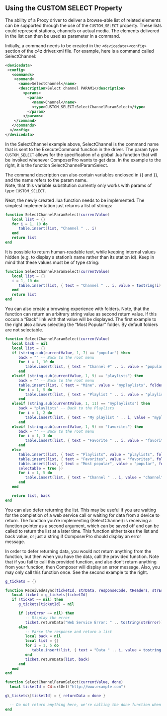 ## Using the CUSTOM SELECT Property

The ability of a Proxy driver to deliver a browse-able list of related elements can be supported through the use of the `CUSTOM_SELECT` property. These lists could represent stations, channels or actual media. The elements delivered in the list can then be used as parameter in a command. 

Initially, a command needs to be created in the `<devicedata><config>` section of the c4z driver.xml file. For example, here is a command called SelectChannel: 

```xml
<devicedata>
 <config>
   <commands>
    <command>
      <name>SelectChannel</name>
      <description>Select channel PARAM1</description> 
        <params> 
          <param>
            <name>Channel</name> 
            <type>CUSTOM_SELECT:SelectChannelParamSelect</type> 
          </param>
        </params>
    </command>
   </commands>
  </config>
</devicedata>
```

In the SelectChannel example above, SelectChannel is the command name that is sent to the ExecuteCommand function in the driver. The param type `CUSTOM_SELECT` allows for the specification of a global .lua function that will be invoked whenever ComposerPro wants to get data. In the example to the right, it is the function SelectChannelParamSelect. 

The command description can also contain variables enclosed in {{ and }}, and the name refers to the param name.  
Note, that this variable substitution currently only works with params of type `CUSTOM_SELECT.`

Next, the newly created .lua function needs to be implemented. The simplest implementation just returns a list of strings: 

```lua
function SelectChannelParamSelect(currentValue)
   local list = {}
   for i = 1, 10 do
      table.insert(list, "Channel " .. i)
   end
   return list
end
```

It is possible to return human-readable text, while keeping internal values hidden (e.g. to display a station’s name rather than its station id). Keep in mind that these values must be of type string: 

```lua
function SelectChannelParamSelect(currentValue)
   local list = {}
   i = 1, 10 do
      table.insert(list, { text = "Channel " .. i, value = tostring(i) })
   end
   return list
end
```

You can also create a browsing experience with folders. Note, that the function can return an arbitrary string value as second return value. If this occurs a “Back” link with that value will be displayed. The first example to the right also allows selecting the “Most Popular” folder. By default folders are not selectable.

```lua
function SelectChannelParamSelect(currentValue)
   local back = nil
   local list = {}
   if (string.sub(currentValue, 1, 7) == "popular") then
      back = "" -- Back to the root menu
      for i = 1, 10 do
         table.insert(list, { text = "Channel #" .. i, value = "popular" .. i })
      end
   elseif (string.sub(currentValue, 1, 9) == "playlists") then
      back = "" -- Back to the root menu
      table.insert(list, { text = "Mine", value = "myplaylists", folder = true })
      for i = 1, 5 do
         table.insert(list, { text = "Playlist " .. i, value = "playlists" .. i })
      end
   elseif (string.sub(currentValue, 1, 11) == "myplaylists") then
      back = "playlists" -- Back to the Playlists
      for i = 1, 2 do
         table.insert(list, { text = "My playlist " .. i, value = "myplaylists" .. i })
      end
   elseif (string.sub(currentValue, 1, 9) == "favorites") then
      back = "" -- Back to the root menu
      for i = 1, 3 do
         table.insert(list, { text = "Favorite " .. i, value = "favorites" .. i })
      end
   else
      table.insert(list, { text = "Playlists", value = "playlists", folder = true })
      table.insert(list, { text = "Favorites", value = "favorites", folder = true })
      table.insert(list, { text = "Most popular", value = "popular", folder = true,
      selectable = true })
      for i = 1, 5 do
         table.insert(list, { text = "Channel " .. i, value = "channel" .. i })
      end
   end

   return list, back
end

```

You can also defer returning the list. This may be useful if you are waiting for the completion of a web service call or waiting for data from a device to return. The function you’re implementing (SelectChannel) is receiving a function pointer as a second argument, which can be saved off and can be called to return the list at a later time. This function either takes the list and back value, or just a string if ComposerPro should display an error message. 

In order to defer returning data, you would not return anything from the function, but then when you have the data, call the provided function. Note that if you fail to call this provided function, and also don’t return anything from your function, then Composer will display an error message. Also, you may only call this function once. See the second example to the right.


```lua
g_tickets = {}

function ReceivedAsync(ticketId, strData, responseCode, tHeaders, strError)
   local ticket = g_tickets[ticketId]
   if (ticket ~= nil) then
      g_tickets[ticketId] = nil

      if (strError ~= nil) then
         -- Display the error
         ticket.returnData("Web Service Error: " .. tostring(strError))
      else
         -- Parse the response and return a list
         local back = nil
         local list = {}
         for i = 1, 5 do
            table.insert(list, { text = "Data " .. i, value = tostring(i) })
         end
         ticket.returnData(list, back)
      end
   end
end

function SelectChannelParamSelect(currentValue, done)
  local ticketId = C4:urlGet("http://www.example.com")

g\_tickets\[ticketId] = { returnData = done }

  -- Do not return anything here, we're calling the done function when we have data
end
```


